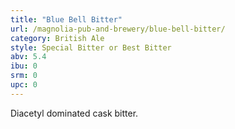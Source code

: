 ```yaml
---
title: "Blue Bell Bitter"
url: /magnolia-pub-and-brewery/blue-bell-bitter/
category: British Ale
style: Special Bitter or Best Bitter
abv: 5.4
ibu: 0
srm: 0
upc: 0
---
```

Diacetyl dominated cask bitter.

